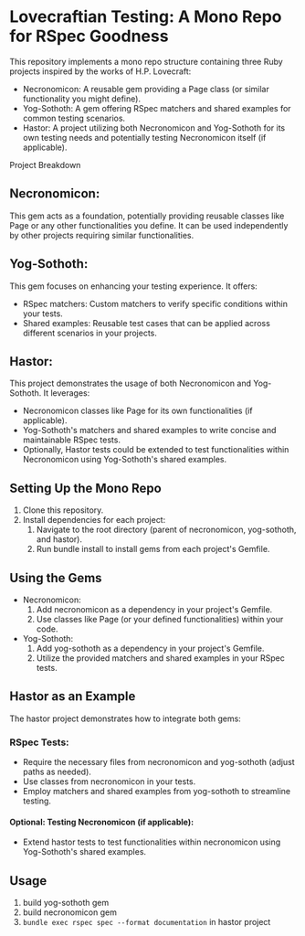 # Lovecraftian Testing: A Mono Repo for RSpec Goodness

This repository implements a mono repo structure containing three Ruby projects inspired by the works of H.P. Lovecraft:

* Necronomicon: A reusable gem providing a Page class (or similar functionality you might define).
* Yog-Sothoth: A gem offering RSpec matchers and shared examples for common testing scenarios.
* Hastor: A project utilizing both Necronomicon and Yog-Sothoth for its own testing needs and potentially testing Necronomicon itself (if applicable).

Project Breakdown

## Necronomicon:
This gem acts as a foundation, potentially providing reusable classes like Page or any other functionalities you define.
    It can be used independently by other projects requiring similar functionalities.

## Yog-Sothoth:
This gem focuses on enhancing your testing experience. It offers:
* RSpec matchers: Custom matchers to verify specific conditions within your tests.
* Shared examples: Reusable test cases that can be applied across different scenarios in your projects.

## Hastor:
This project demonstrates the usage of both Necronomicon and Yog-Sothoth. It leverages:
* Necronomicon classes like Page for its own functionalities (if applicable).
* Yog-Sothoth's matchers and shared examples to write concise and maintainable RSpec tests.
* Optionally, Hastor tests could be extended to test functionalities within Necronomicon using Yog-Sothoth's shared examples.

## Setting Up the Mono Repo
1. Clone this repository.
2. Install dependencies for each project:
   1. Navigate to the root directory (parent of necronomicon, yog-sothoth, and hastor).
   2. Run bundle install to install gems from each project's Gemfile.

## Using the Gems
* Necronomicon:
    1. Add necronomicon as a dependency in your project's Gemfile.
    2. Use classes like Page (or your defined functionalities) within your code.
* Yog-Sothoth:
    1. Add yog-sothoth as a dependency in your project's Gemfile.
    2. Utilize the provided matchers and shared examples in your RSpec tests.

## Hastor as an Example

The hastor project demonstrates how to integrate both gems:
### RSpec Tests:
* Require the necessary files from necronomicon and yog-sothoth (adjust paths as needed).
* Use classes from necronomicon in your tests.
* Employ matchers and shared examples from yog-sothoth to streamline testing.
#### Optional: Testing Necronomicon (if applicable):
* Extend hastor tests to test functionalities within necronomicon using Yog-Sothoth's shared examples.


## Usage
1. build yog-sothoth gem
2. build necronomicon gem
3. `bundle exec rspec spec --format documentation` in hastor project